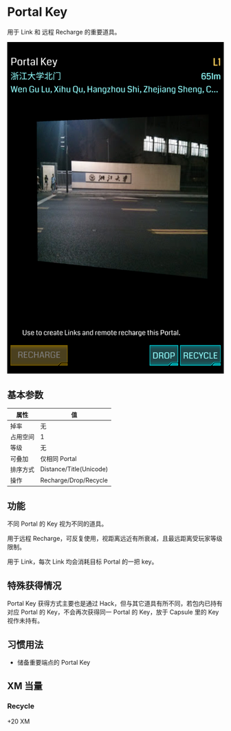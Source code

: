 # Portal Key

用于 Link 和 远程 Recharge 的重要道具。

![Portal Key](images/portal_key.png)

## 基本参数

| 属性 | 值 |
|-|-|
| 掉率 | 无 |
| 占用空间 | 1 |
| 等级 | 无 |
| 可叠加 | 仅相同 Portal |
| 排序方式 | Distance/Title(Unicode) |
| 操作 | Recharge/Drop/Recycle |

## 功能

不同 Portal 的 Key 视为不同的道具。

用于远程 Recharge，可反复使用，视距离远近有所衰减，且最远距离受玩家等级限制。

用于 Link，每次 Link 均会消耗目标 Portal 的一把 key。

## 特殊获得情况

Portal Key 获得方式主要也是通过 Hack，但与其它道具有所不同，若包内已持有对应 Portal 的 Key，不会再次获得同一 Portal 的 Key，放于 Capsule 里的 Key 视作未持有。

## 习惯用法

* 储备重要端点的 Portal Key

## XM 当量

### Recycle

+20 XM
